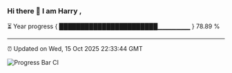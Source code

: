 ### Hi there 👋 I am Harry , 

⏳ Year progress { ███████████████████████▁▁▁▁▁▁▁ } 78.89 %

---

⏰ Updated on Wed, 15 Oct 2025 22:33:44 GMT

![Progress Bar CI](https://github.com/duykhang68/duykhang68/workflows/Progress%20Bar%20CI/badge.svg)
